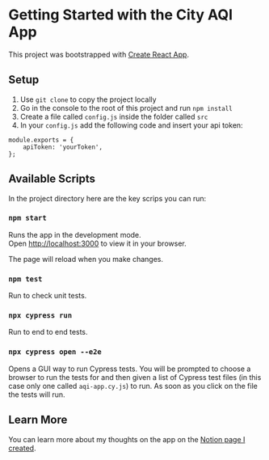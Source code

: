 # Getting Started with the City AQI App

This project was bootstrapped with [Create React App](https://github.com/facebook/create-react-app).

## Setup

1. Use `git clone` to copy the project locally
2. Go in the console to the root of this project and run `npm install`
3. Create a file called `config.js` inside the folder called `src`
4. In your `config.js` add the following code and insert your api token:
```
module.exports = {
    apiToken: 'yourToken',
};
```

## Available Scripts

In the project directory here are the key scrips you can run:

### `npm start`

Runs the app in the development mode.\
Open [http://localhost:3000](http://localhost:3000) to view it in your browser.

The page will reload when you make changes.

### `npm test`

Run to check unit tests. 

### `npx cypress run`

Run to end to end tests.

### `npx cypress open --e2e`

Opens a GUI way to run Cypress tests. You will be prompted to choose a browser to run the tests for and then given a list of Cypress test files (in this case only one called `aqi-app.cy.js`) to run. As soon as you click on the file the tests will run.

## Learn More

You can learn more about my thoughts on the app on the [Notion page I created](https://harvest-dry-652.notion.site/City-AQI-App-Information-Highlights-6d50656abb1949078c567a234f920aa5).
